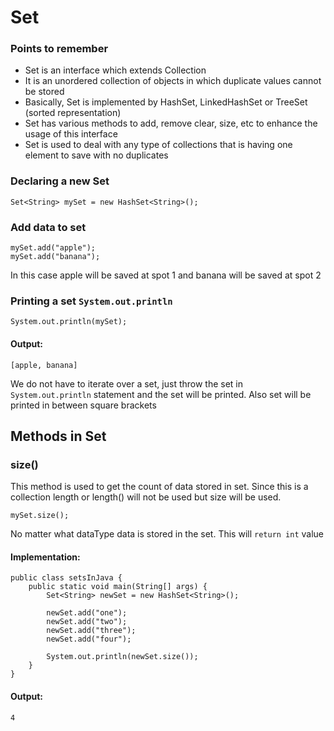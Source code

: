 # Set

### Points to remember

- Set is an interface which extends Collection
- It is an unordered collection of objects in which duplicate values cannot be stored
- Basically, Set is implemented by HashSet, LinkedHashSet or TreeSet (sorted representation)
- Set has various methods to add, remove clear, size, etc to enhance the usage of this interface
- Set is used to deal with any type of collections that is having one element to save with no duplicates

### Declaring a new Set

```
Set<String> mySet = new HashSet<String>();
```

### Add data to set

```
mySet.add("apple");
mySet.add("banana");
```

In this case apple will be saved at spot 1 and banana will be saved at spot 2

### Printing a set `System.out.println`

```
System.out.println(mySet);
```

#### Output:

```
[apple, banana]
```

We do not have to iterate over a set, just throw the set in `System.out.println` statement and the set will be printed. Also set will be printed in between square brackets

## Methods in Set

### size()

This method is used to get the count of data stored in set. Since this is a collection length or length() will not be used but size will be used.

```
mySet.size();
```

No matter what dataType data is stored in the set. This will `return int` value

#### Implementation:

```
public class setsInJava {
	public static void main(String[] args) {
		Set<String> newSet = new HashSet<String>();

		newSet.add("one");
		newSet.add("two");
		newSet.add("three");
		newSet.add("four");

		System.out.println(newSet.size());
	}
}
```

#### Output:

```
4
```